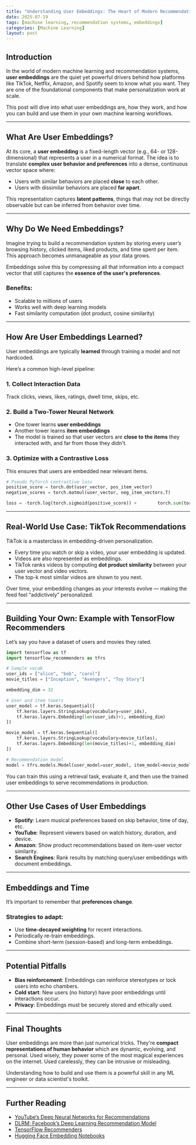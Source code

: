 ```yaml
---
title: "Understanding User Embeddings: The Heart of Modern Recommendation Systems, Part - 1"
date: 2025-07-19
tags: [machine learning, recommendation systems, embeddings]
categories: [Machine Learning]
layout: post
---
```


## Introduction

In the world of modern machine learning and recommendation systems, **user embeddings** are the quiet yet powerful drivers behind how platforms like TikTok, Netflix, Amazon, and Spotify seem to know what you want. They are one of the foundational components that make personalization work at scale.

This post will dive into what user embeddings are, how they work, and how you can build and use them in your own machine learning workflows.

---

## What Are User Embeddings?

At its core, a **user embedding** is a fixed-length vector (e.g., 64- or 128-dimensional) that represents a user in a numerical format. The idea is to translate **complex user behavior and preferences** into a dense, continuous vector space where:

- Users with similar behaviors are placed **close** to each other.
- Users with dissimilar behaviors are placed **far apart**.

This representation captures **latent patterns**, things that may not be directly observable but can be inferred from behavior over time.

---

## Why Do We Need Embeddings?

Imagine trying to build a recommendation system by storing every user’s browsing history, clicked items, liked products, and time spent per item. This approach becomes unmanageable as your data grows.

Embeddings solve this by compressing all that information into a compact vector that still captures the **essence of the user's preferences**.

### Benefits:
- Scalable to millions of users
- Works well with deep learning models
- Fast similarity computation (dot product, cosine similarity)

---

## How Are User Embeddings Learned?

User embeddings are typically **learned** through training a model and not hardcoded.

Here’s a common high-level pipeline:

### 1. **Collect Interaction Data**
Track clicks, views, likes, ratings, dwell time, skips, etc.

### 2. **Build a Two-Tower Neural Network**
- One tower learns **user embeddings**
- Another tower learns **item embeddings**
- The model is trained so that user vectors are **close to the items** they interacted with, and far from those they didn't.

### 3. **Optimize with a Contrastive Loss**
This ensures that users are embedded near relevant items.

```python
# Pseudo PyTorch contrastive loss
positive_score = torch.dot(user_vector, pos_item_vector)
negative_scores = torch.matmul(user_vector, neg_item_vectors.T)

loss = -torch.log(torch.sigmoid(positive_score)) +        torch.sum(torch.log(torch.sigmoid(-negative_scores)))
```

---

## Real-World Use Case: TikTok Recommendations

TikTok is a masterclass in embedding-driven personalization.

- Every time you watch or skip a video, your user embedding is updated.
- Videos are also represented as embeddings.
- TikTok ranks videos by computing **dot product similarity** between your user vector and video vectors.
- The top-k most similar videos are shown to you next.

Over time, your embedding changes as your interests evolve — making the feed feel “addictively” personalized.

---

## Building Your Own: Example with TensorFlow Recommenders

Let’s say you have a dataset of users and movies they rated.

```python
import tensorflow as tf
import tensorflow_recommenders as tfrs

# Sample vocab
user_ids = ["alice", "bob", "carol"]
movie_titles = ["Inception", "Avengers", "Toy Story"]

embedding_dim = 32

# User and item towers
user_model = tf.keras.Sequential([
    tf.keras.layers.StringLookup(vocabulary=user_ids),
    tf.keras.layers.Embedding(len(user_ids)+1, embedding_dim)
])

movie_model = tf.keras.Sequential([
    tf.keras.layers.StringLookup(vocabulary=movie_titles),
    tf.keras.layers.Embedding(len(movie_titles)+1, embedding_dim)
])

# Recommendation model
model = tfrs.models.Model(user_model=user_model, item_model=movie_model)
```

You can train this using a retrieval task, evaluate it, and then use the trained user embeddings to serve recommendations in production.

---

## Other Use Cases of User Embeddings

- **Spotify**: Learn musical preferences based on skip behavior, time of day, etc.
- **YouTube**: Represent viewers based on watch history, duration, and device.
- **Amazon**: Show product recommendations based on item-user vector similarity.
- **Search Engines**: Rank results by matching query/user embeddings with document embeddings.

---

## Embeddings and Time

It’s important to remember that **preferences change**.

### Strategies to adapt:
- Use **time-decayed weighting** for recent interactions.
- Periodically re-train embeddings.
- Combine short-term (session-based) and long-term embeddings.

---

## Potential Pitfalls

- **Bias reinforcement**: Embeddings can reinforce stereotypes or lock users into echo chambers.
- **Cold start**: New users (no history) have poor embeddings until interactions occur.
- **Privacy**: Embeddings must be securely stored and ethically used.

---

## Final Thoughts

User embeddings are more than just numerical tricks. They're **compact representations of human behavior** which are dynamic, evolving, and personal. Used wisely, they power some of the most magical experiences on the internet. Used carelessly, they can be intrusive or misleading.

Understanding how to build and use them is a powerful skill in any ML engineer or data scientist's toolkit.

---

## Further Reading

- [YouTube’s Deep Neural Networks for Recommendations](https://research.google/pubs/pub45530/)
- [DLRM: Facebook’s Deep Learning Recommendation Model](https://arxiv.org/abs/1906.00091)
- [TensorFlow Recommenders](https://www.tensorflow.org/recommenders)
- [Hugging Face Embedding Notebooks](https://huggingface.co/blog/recommendations)